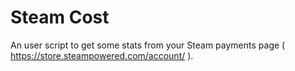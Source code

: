 # Steam Cost

An user script to get some stats from your Steam payments page ( https://store.steampowered.com/account/ ).